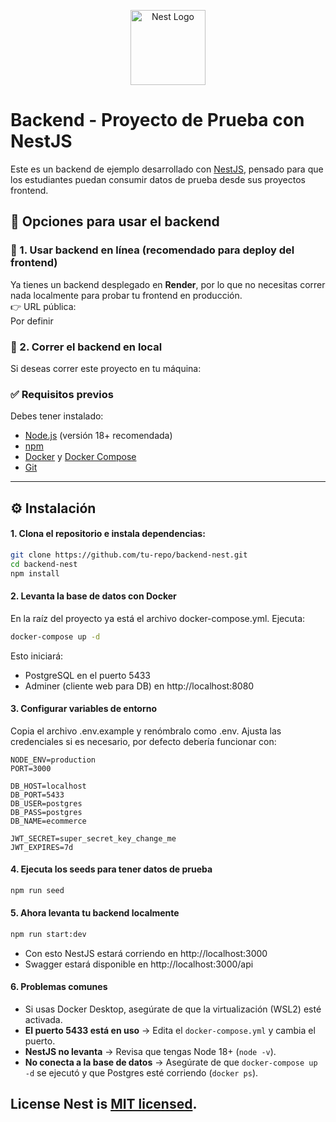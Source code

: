 <p align="center">
  <a href="http://nestjs.com/" target="blank"><img src="https://nestjs.com/img/logo-small.svg" width="120" alt="Nest Logo" /></a>
</p>

# Backend - Proyecto de Prueba con NestJS

Este es un backend de ejemplo desarrollado con [NestJS](https://nestjs.com), pensado para que los estudiantes puedan consumir datos de prueba desde sus proyectos frontend.  

## 🚀 Opciones para usar el backend

### 🔹 1. Usar backend en línea (recomendado para deploy del frontend)
Ya tienes un backend desplegado en **Render**, por lo que no necesitas correr nada localmente para probar tu frontend en producción.  
👉 URL pública:  
Por definir


### 🔹 2. Correr el backend en local
Si deseas correr este proyecto en tu máquina:

### ✅ Requisitos previos
Debes tener instalado:
- [Node.js](https://nodejs.org/) (versión 18+ recomendada)
- [npm](https://www.npmjs.com/)
- [Docker](https://www.docker.com/) y [Docker Compose](https://docs.docker.com/compose/)
- [Git](https://git-scm.com/?utm_source=chatgpt.com)
---

## ⚙️ Instalación

#### 1. Clona el repositorio e instala dependencias:

```bash
git clone https://github.com/tu-repo/backend-nest.git
cd backend-nest
npm install
```
#### 2. Levanta la base de datos con Docker

En la raíz del proyecto ya está el archivo docker-compose.yml. Ejecuta:
```bash
docker-compose up -d
```

Esto iniciará:

- PostgreSQL en el puerto 5433
- Adminer (cliente web para DB) en http://localhost:8080

#### 3. Configurar variables de entorno

Copia el archivo .env.example y renómbralo como .env.
Ajusta las credenciales si es necesario, por defecto debería funcionar con:

```.env
NODE_ENV=production
PORT=3000

DB_HOST=localhost
DB_PORT=5433
DB_USER=postgres
DB_PASS=postgres
DB_NAME=ecommerce

JWT_SECRET=super_secret_key_change_me
JWT_EXPIRES=7d
```

#### 4. Ejecuta los seeds para tener datos de prueba
```bash
npm run seed
```

#### 5. Ahora levanta tu backend localmente
```bash
npm run start:dev
```
- Con esto NestJS estará corriendo en http://localhost:3000
- Swagger estará disponible en http://localhost:3000/api

#### 6. Problemas comunes
- Si usas Docker Desktop, asegúrate de que la virtualización (WSL2) esté activada.
- **El puerto 5433 está en uso** → Edita el `docker-compose.yml` y cambia el puerto.
- **NestJS no levanta** → Revisa que tengas Node 18+ (`node -v`).
- **No conecta a la base de datos** → Asegúrate de que `docker-compose up -d` se ejecutó y que Postgres esté corriendo (`docker ps`).

## License Nest is [MIT licensed](https://github.com/nestjs/nest/blob/master/LICENSE).